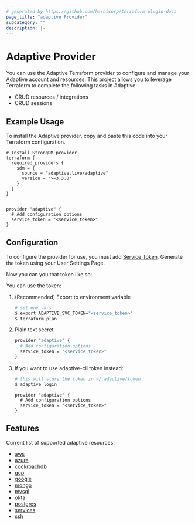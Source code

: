 ```yaml
---
# generated by https://github.com/hashicorp/terraform-plugin-docs
page_title: "adaptive Provider"
subcategory: ""
description: |-
---
```


# Adaptive Provider

You can use the Adaptive Terraform provider to configure and manage your Adaptive account and resources. This project allows you to leverage Terraform to complete the following tasks in Adaptive:

- CRUD resources / integrations
- CRUD sessions
<!-- - CRUD authorizations -->

## Example Usage

To install the Adaptive provider, copy and paste this code into your Terraform configuration.

```hcl
# Install StrongDM provider
terraform {
  required_providers {
    sdm = {
      source = "adaptive.live/adaptive"
      version = ">=3.3.0"
    }
  }
}


provider "adaptive" {
  # Add configuration options
  service_token = "<service_token>"
}
```

## Configuration

To configure the provider for use, you must add [Service Token](https://docs.adaptive.live/). Generate the token using your User Settings Page.

Now you can you that token like so:

You can use the token:

1. (Recommended) Export to environment variable

   ```bash
   # set env vars
   $ export ADAPTIVE_SVC_TOKEN="<service_token>"
   $ terraform plan
   ```

2. Plain text secret

   ```bash
   provider "adaptive" {
     # Add configuration options
     service_token = "<service_token>"
   }
   ```

3. if you want to use adaptive-cli token instead:

   ```bash
   # this will store the token in ~/.adaptive/token
   $ adaptive login
   ```

   ```hcl
   provider "adaptive" {
     # Add configuration options
     service_token = "<service_token>"
   }
   ```

## Features

Current list of supported adaptive resources:

- [aws](https://docs.adaptive.live/integrations/aws)
- [azure](https://docs.adaptive.live/integrations/azure)
- [cockroachdb](https://docs.adaptive.live/integrations/cockroachdb)
- [gcp](https://docs.adaptive.live/integrations/gcp)
- [google](https://docs.adaptive.live/integrations/google)
- [mongo](https://docs.adaptive.live/integrations/mongo)
- [mysql](https://docs.adaptive.live/integrations/mysql)
- [okta](https://docs.adaptive.live/integrations/okta)
- [postgres](https://docs.adaptive.live/integrations/postgres)
- [services](https://docs.adaptive.live/integrations/services)
- [ssh](https://docs.adaptive.live/integrations/ssh)
